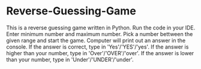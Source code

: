 # Reverse-Guessing-Game

This is a reverse guessing game written in Python.
Run the code in your IDE.
Enter minimum number and maximum number.
Pick a number bettween the given range and start the game. Computer will print out an answer in the console.
If the answer is correct, type in 'Yes'/'YES'/'yes'.
If the answer is higher than your number, type in 'Over'/'OVER'/'over'.
If the answer is lower than your number, type in 'Under'/'UNDER'/'under'.
